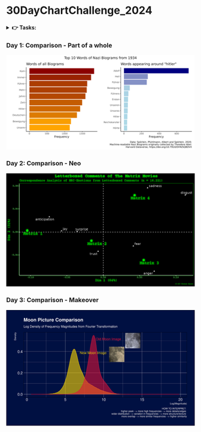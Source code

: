 # 30DayChartChallenge_2024

<details>
<summary><b> 👉️ Tasks: </b></summary>

<img src="tasks.png" width="750em">

</details>

### Day 1: Comparison - Part of a whole

<img src="day1/plot.png" width="750em">

### Day 2: Comparison - Neo

<img src="day2/matrix_ca.png" width="750em">

### Day 3: Comparison - Makeover

<img src="day3/moon_comparison.jpg" width="750em">
